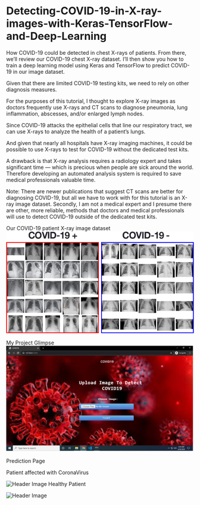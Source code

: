 # Detecting-COVID-19-in-X-ray-images-with-Keras-TensorFlow-and-Deep-Learning
How COVID-19 could be detected in chest X-rays of patients.  From there, we’ll review our COVID-19 chest X-ray dataset.  I’ll then show you how to train a deep learning model using Keras and TensorFlow to predict COVID-19 in our image dataset.

Given that there are limited COVID-19 testing kits, we need to rely on other diagnosis measures.

For the purposes of this tutorial, I thought to explore X-ray images as doctors frequently use X-rays and CT scans to diagnose pneumonia, lung inflammation, abscesses, and/or enlarged lymph nodes.

Since COVID-19 attacks the epithelial cells that line our respiratory tract, we can use X-rays to analyze the health of a patient’s lungs.

And given that nearly all hospitals have X-ray imaging machines, it could be possible to use X-rays to test for COVID-19 without the dedicated test kits.

A drawback is that X-ray analysis requires a radiology expert and takes significant time — which is precious when people are sick around the world. Therefore developing an automated analysis system is required to save medical professionals valuable time.

Note: There are newer publications that suggest CT scans are better for diagnosing COVID-19, but all we have to work with for this tutorial is an X-ray image dataset. Secondly, I am not a medical expert and I presume there are other, more reliable, methods that doctors and medical professionals will use to detect COVID-19 outside of the dedicated test kits.


Our COVID-19 patient X-ray image dataset
![Header Image](./covid19_keras_dataset.png)

My Project Glimpse
![Header Image](./covid-19-prediction.png)

Prediction Page

Patient affected with CoronaVirus

![Header Image](./https://github.com/Varunpm26/Varunpm26-Detecting-COVID-19-in-X-ray-images-with-Keras-TensorFlow-and-Deep-Learning/blob/master/Healthy%20Patient.png?raw=true)
Healthy Patient

![Header Image](./Healthy-Patient.png)



